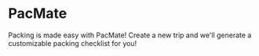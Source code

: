 # PacMate
Packing is made easy with PacMate! Create a new trip and we'll generate a customizable packing checklist for you!
